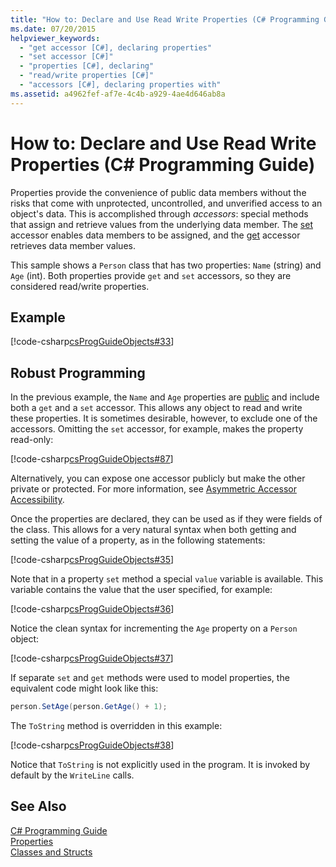 ```yaml
---
title: "How to: Declare and Use Read Write Properties (C# Programming Guide)"
ms.date: 07/20/2015
helpviewer_keywords: 
  - "get accessor [C#], declaring properties"
  - "set accessor [C#]"
  - "properties [C#], declaring"
  - "read/write properties [C#]"
  - "accessors [C#], declaring properties with"
ms.assetid: a4962fef-af7e-4c4b-a929-4ae4d646ab8a
---
```

# How to: Declare and Use Read Write Properties (C# Programming Guide)
Properties provide the convenience of public data members without the risks that come with unprotected, uncontrolled, and unverified access to an object's data. This is accomplished through *accessors*: special methods that assign and retrieve values from the underlying data member. The [set](../../../csharp/language-reference/keywords/set.md) accessor enables data members to be assigned, and the [get](../../../csharp/language-reference/keywords/get.md) accessor retrieves data member values.  
  
 This sample shows a `Person` class that has two properties: `Name` (string) and `Age` (int). Both properties provide `get` and `set` accessors, so they are considered read/write properties.  
  
## Example  
 [!code-csharp[csProgGuideObjects#33](../../../csharp/programming-guide/classes-and-structs/codesnippet/CSharp/how-to-declare-and-use-read-write-properties_1.cs)]  
  
## Robust Programming  
 In the previous example, the `Name` and `Age` properties are [public](../../../csharp/language-reference/keywords/public.md) and include both a `get` and a `set` accessor. This allows any object to read and write these properties. It is sometimes desirable, however, to exclude one of the accessors. Omitting the `set` accessor, for example, makes the property read-only:  
  
 [!code-csharp[csProgGuideObjects#87](../../../csharp/programming-guide/classes-and-structs/codesnippet/CSharp/how-to-declare-and-use-read-write-properties_2.cs)]  
  
 Alternatively, you can expose one accessor publicly but make the other private or protected. For more information, see [Asymmetric Accessor Accessibility](../../../csharp/programming-guide/classes-and-structs/restricting-accessor-accessibility.md).  
  
 Once the properties are declared, they can be used as if they were fields of the class. This allows for a very natural syntax when both getting and setting the value of a property, as in the following statements:  
  
 [!code-csharp[csProgGuideObjects#35](../../../csharp/programming-guide/classes-and-structs/codesnippet/CSharp/how-to-declare-and-use-read-write-properties_3.cs)]  
  
 Note that in a property `set` method a special `value` variable is available. This variable contains the value that the user specified, for example:  
  
 [!code-csharp[csProgGuideObjects#36](../../../csharp/programming-guide/classes-and-structs/codesnippet/CSharp/how-to-declare-and-use-read-write-properties_4.cs)]  
  
 Notice the clean syntax for incrementing the `Age` property on a `Person` object:  
  
 [!code-csharp[csProgGuideObjects#37](../../../csharp/programming-guide/classes-and-structs/codesnippet/CSharp/how-to-declare-and-use-read-write-properties_5.cs)]  
  
 If separate `set` and `get` methods were used to model properties, the equivalent code might look like this:  
  
```csharp  
person.SetAge(person.GetAge() + 1);   
```  
  
 The `ToString` method is overridden in this example:  
  
 [!code-csharp[csProgGuideObjects#38](../../../csharp/programming-guide/classes-and-structs/codesnippet/CSharp/how-to-declare-and-use-read-write-properties_6.cs)]  
  
 Notice that `ToString` is not explicitly used in the program. It is invoked by default by the `WriteLine` calls.  
  
## See Also  
 [C# Programming Guide](../../../csharp/programming-guide/index.md)  
 [Properties](../../../csharp/programming-guide/classes-and-structs/properties.md)  
 [Classes and Structs](../../../csharp/programming-guide/classes-and-structs/index.md)
